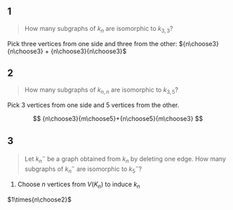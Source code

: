 1
---
> How many subgraphs of $k_n$ are isomorphic to $k_{3,3}$?

Pick three vertices from one side and three from the other:
${n\choose3}{n\choose3} + {n\choose3}{n\choose3}$

2
---
> How many subgraphs of $k_{n,n}$ are isomorphic to $k_{3,5}$?

Pick 3 vertices from one side and 5 vertices from the other.

$$
{n\choose3}{m\choose5}+{n\choose5}{m\choose3}
$$

3
---
> Let $k^-_n$ be a graph obtained from $k_n$ by deleting one edge. How many subgraphs of $k^-_n$ are isomorphic to $k^-_5$?

1. Choose $n$ vertices from $V(K_n)$ to induce $k_n$ 

$1\times{n\choose2}$
